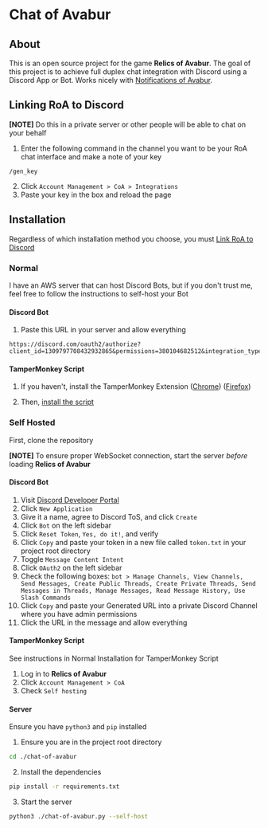 # Chat of Avabur

## About
This is an open source project for the game **Relics of Avabur**. The goal of this project is to achieve full duplex chat integration with Discord using a Discord App or Bot. Works nicely with [Notifications of Avabur](https://github.com/davidmcclelland/notifications-of-avabur/).

## Linking RoA to Discord
**[NOTE]** Do this in a private server or other people will be able to chat on your behalf

1. Enter the following command in the channel you want to be your RoA chat interface and make a note of your key
```
/gen_key
```
2. Click `Account Management > CoA > Integrations`
3. Paste your key in the box and reload the page

## Installation
Regardless of which installation method you choose, you must [Link RoA to Discord](#linking-roa-to-discord)

### Normal
I have an AWS server that can host Discord Bots, but if you don't trust me, feel free to follow the instructions to self-host your Bot
#### Discord Bot
1. Paste this URL in your server and allow everything
```
https://discord.com/oauth2/authorize?client_id=1309797708432932865&permissions=380104682512&integration_type=0&scope=bot
```

#### TamperMonkey Script
1. If you haven't, install the TamperMonkey Extension ([Chrome](https://chromewebstore.google.com/detail/tampermonkey/dhdgffkkebhmkfjojejmpbldmpobfkfo?hl=en)) ([Firefox](https://addons.mozilla.org/en-US/firefox/addon/tampermonkey/))

2. Then, [install the script](https://github.com/derekporcelli/chat-of-avabur/raw/main/chat-of-avabur.user.js)

### Self Hosted

First, clone the repository

**[NOTE]** To ensure proper WebSocket connection, start the server _before_ loading **Relics of Avabur**

#### Discord Bot
1. Visit [Discord Developer Portal](https://discord.com/developers/applications)
2. Click `New Application`
3. Give it a name, agree to Discord ToS, and click `Create`
4. Click `Bot` on the left sidebar
5. Click `Reset Token`, `Yes, do it!`, and verify
6. Click `Copy` and paste your token in a new file called `token.txt` in your project root directory
7. Toggle `Message Content Intent`
8. Click `OAuth2` on the left sidebar
9. Check the following boxes: `bot > Manage Channels, View Channels, Send Messages, Create Public Threads, Create Private Threads, Send Messages in Threads, Manage Messages, Read Message History, Use Slash Commands`
10. Click `Copy` and paste your Generated URL into a private Discord Channel where you have admin permissions
11. Click the URL in the message and allow everything

#### TamperMonkey Script
See instructions in Normal Installation for TamperMonkey Script
1. Log in to **Relics of Avabur**
2. Click `Account Management > CoA`
3. Check `Self hosting`

#### Server
Ensure you have `python3` and `pip` installed
1. Ensure you are in the project root directory
```sh
cd ./chat-of-avabur
```
2. Install the dependencies
```sh
pip install -r requirements.txt
```
3. Start the server
```sh
python3 ./chat-of-avabur.py --self-host
```
